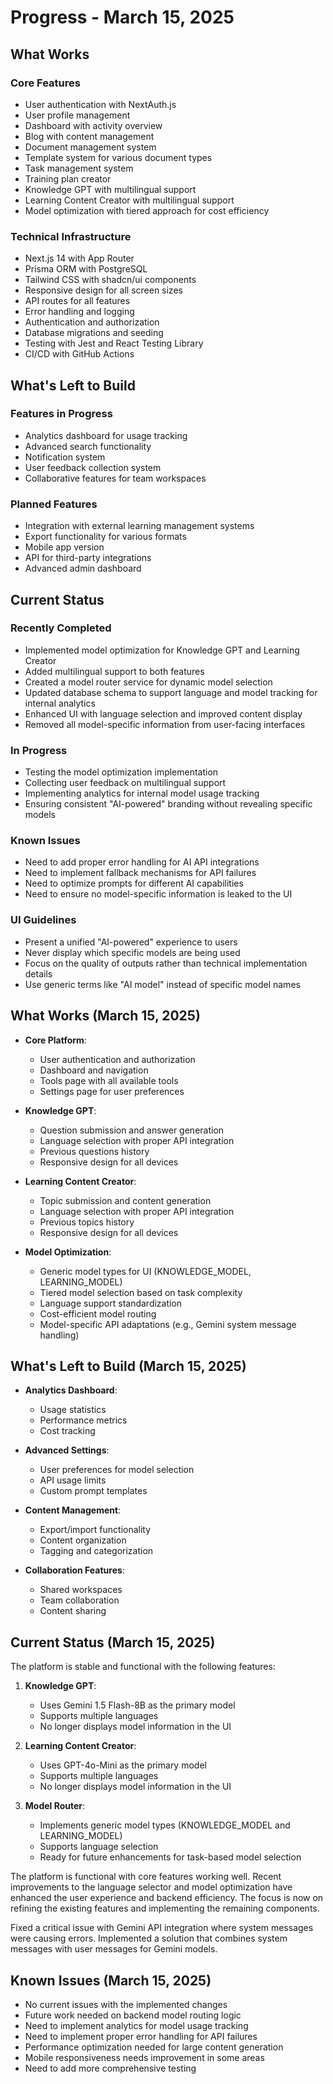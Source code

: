 # Progress - March 15, 2025

## What Works

### Core Features

- User authentication with NextAuth.js
- User profile management
- Dashboard with activity overview
- Blog with content management
- Document management system
- Template system for various document types
- Task management system
- Training plan creator
- Knowledge GPT with multilingual support
- Learning Content Creator with multilingual support
- Model optimization with tiered approach for cost efficiency

### Technical Infrastructure

- Next.js 14 with App Router
- Prisma ORM with PostgreSQL
- Tailwind CSS with shadcn/ui components
- Responsive design for all screen sizes
- API routes for all features
- Error handling and logging
- Authentication and authorization
- Database migrations and seeding
- Testing with Jest and React Testing Library
- CI/CD with GitHub Actions

## What's Left to Build

### Features in Progress

- Analytics dashboard for usage tracking
- Advanced search functionality
- Notification system
- User feedback collection system
- Collaborative features for team workspaces

### Planned Features

- Integration with external learning management systems
- Export functionality for various formats
- Mobile app version
- API for third-party integrations
- Advanced admin dashboard

## Current Status

### Recently Completed

- Implemented model optimization for Knowledge GPT and Learning Creator
- Added multilingual support to both features
- Created a model router service for dynamic model selection
- Updated database schema to support language and model tracking for internal analytics
- Enhanced UI with language selection and improved content display
- Removed all model-specific information from user-facing interfaces

### In Progress

- Testing the model optimization implementation
- Collecting user feedback on multilingual support
- Implementing analytics for internal model usage tracking
- Ensuring consistent "AI-powered" branding without revealing specific models

### Known Issues

- Need to add proper error handling for AI API integrations
- Need to implement fallback mechanisms for API failures
- Need to optimize prompts for different AI capabilities
- Need to ensure no model-specific information is leaked to the UI

### UI Guidelines

- Present a unified "AI-powered" experience to users
- Never display which specific models are being used
- Focus on the quality of outputs rather than technical implementation details
- Use generic terms like "AI model" instead of specific model names

## What Works (March 15, 2025)

- **Core Platform**:

  - User authentication and authorization
  - Dashboard and navigation
  - Tools page with all available tools
  - Settings page for user preferences

- **Knowledge GPT**:

  - Question submission and answer generation
  - Language selection with proper API integration
  - Previous questions history
  - Responsive design for all devices

- **Learning Content Creator**:

  - Topic submission and content generation
  - Language selection with proper API integration
  - Previous topics history
  - Responsive design for all devices

- **Model Optimization**:
  - Generic model types for UI (KNOWLEDGE_MODEL, LEARNING_MODEL)
  - Tiered model selection based on task complexity
  - Language support standardization
  - Cost-efficient model routing
  - Model-specific API adaptations (e.g., Gemini system message handling)

## What's Left to Build (March 15, 2025)

- **Analytics Dashboard**:

  - Usage statistics
  - Performance metrics
  - Cost tracking

- **Advanced Settings**:

  - User preferences for model selection
  - API usage limits
  - Custom prompt templates

- **Content Management**:

  - Export/import functionality
  - Content organization
  - Tagging and categorization

- **Collaboration Features**:
  - Shared workspaces
  - Team collaboration
  - Content sharing

## Current Status (March 15, 2025)

The platform is stable and functional with the following features:

1. **Knowledge GPT**:

   - Uses Gemini 1.5 Flash-8B as the primary model
   - Supports multiple languages
   - No longer displays model information in the UI

2. **Learning Content Creator**:

   - Uses GPT-4o-Mini as the primary model
   - Supports multiple languages
   - No longer displays model information in the UI

3. **Model Router**:
   - Implements generic model types (KNOWLEDGE_MODEL and LEARNING_MODEL)
   - Supports language selection
   - Ready for future enhancements for task-based model selection

The platform is functional with core features working well. Recent improvements to the language selector and model optimization have enhanced the user experience and backend efficiency. The focus is now on refining the existing features and implementing the remaining components.

Fixed a critical issue with Gemini API integration where system messages were causing errors. Implemented a solution that combines system messages with user messages for Gemini models.

## Known Issues (March 15, 2025)

- No current issues with the implemented changes
- Future work needed on backend model routing logic
- Need to implement analytics for model usage tracking
- Need to implement proper error handling for API failures
- Performance optimization needed for large content generation
- Mobile responsiveness needs improvement in some areas
- Need to add more comprehensive testing
